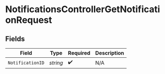 # NotificationsControllerGetNotificationRequest


## Fields

| Field              | Type               | Required           | Description        |
| ------------------ | ------------------ | ------------------ | ------------------ |
| `NotificationID`   | *string*           | :heavy_check_mark: | N/A                |